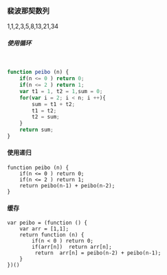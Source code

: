 

### 裴波那契数列

1,1,2,3,5,8,13,21,34

##### 使用循环

```javaScript


function peibo (n) {
    if(n <= 0 ) return 0;
    if(n <= 2 ) return 1;
    var t1 = 1, t2 = 1,sum = 0;
    for(var i = 2; i < n; i ++){
        sum = t1 + t2;
        t1 = t2;
        t2 = sum;
    }
    return sum;
}

```

#### 使用递归

```
function peibo (n) {
    if(n <= 0 ) return 0;
    if(n <= 2 ) return 1;
    return peibo(n-1) + peibo(n-2);
}

```
#### 缓存

```
var peibo = (function () {
    var arr = [1,1];
    return function (n) {
        if(n < 0 ) return 0;
        if(arr[n])  return arr[n];
         return  arr[n] = peibo(n-2) + peibo(n-1);
    }
})()

```


